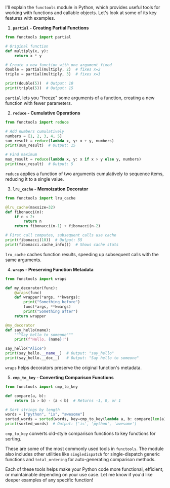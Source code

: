 I'll explain the `functools` module in Python, which provides useful tools for working with functions and callable objects. Let's look at some of its key features with examples.

1. **`partial` - Creating Partial Functions**
```python
from functools import partial

# Original function
def multiply(x, y):
    return x * y

# Create a new function with one argument fixed
double = partial(multiply, 2)  # fixes x=2
triple = partial(multiply, 3)  # fixes x=3

print(double(5))  # Output: 10
print(triple(5))  # Output: 15
```
`partial` lets you "freeze" some arguments of a function, creating a new function with fewer parameters.

2. **`reduce` - Cumulative Operations**
```python
from functools import reduce

# Add numbers cumulatively
numbers = [1, 2, 3, 4, 5]
sum_result = reduce(lambda x, y: x + y, numbers)
print(sum_result)  # Output: 15

# Find maximum
max_result = reduce(lambda x, y: x if x > y else y, numbers)
print(max_result)  # Output: 5
```
`reduce` applies a function of two arguments cumulatively to sequence items, reducing it to a single value.

3. **`lru_cache` - Memoization Decorator**
```python
from functools import lru_cache

@lru_cache(maxsize=32)
def fibonacci(n):
    if n < 2:
        return n
    return fibonacci(n-1) + fibonacci(n-2)

# First call computes, subsequent calls use cache
print(fibonacci(10))  # Output: 55
print(fibonacci.cache_info())  # Shows cache stats
```
`lru_cache` caches function results, speeding up subsequent calls with the same arguments.

4. **`wraps` - Preserving Function Metadata**
```python
from functools import wraps

def my_decorator(func):
    @wraps(func)
    def wrapper(*args, **kwargs):
        print("Something before")
        func(*args, **kwargs)
        print("Something after")
    return wrapper

@my_decorator
def say_hello(name):
    """Say hello to someone"""
    print(f"Hello, {name}!")

say_hello("Alice")
print(say_hello.__name__)  # Output: "say_hello"
print(say_hello.__doc__)   # Output: "Say hello to someone"
```
`wraps` helps decorators preserve the original function's metadata.

5. **`cmp_to_key` - Converting Comparison Functions**
```python
from functools import cmp_to_key

def compare(a, b):
    return (a > b) - (a < b)  # Returns -1, 0, or 1

# Sort strings by length
words = ["python", "is", "awesome"]
sorted_words = sorted(words, key=cmp_to_key(lambda a, b: compare(len(a), len(b))))
print(sorted_words)  # Output: ['is', 'python', 'awesome']
```
`cmp_to_key` converts old-style comparison functions to key functions for sorting.

These are some of the most commonly used tools in `functools`. The module also includes other utilities like `singledispatch` for single-dispatch generic functions and `total_ordering` for auto-generating comparison methods.

Each of these tools helps make your Python code more functional, efficient, or maintainable depending on your use case. Let me know if you'd like deeper examples of any specific function!